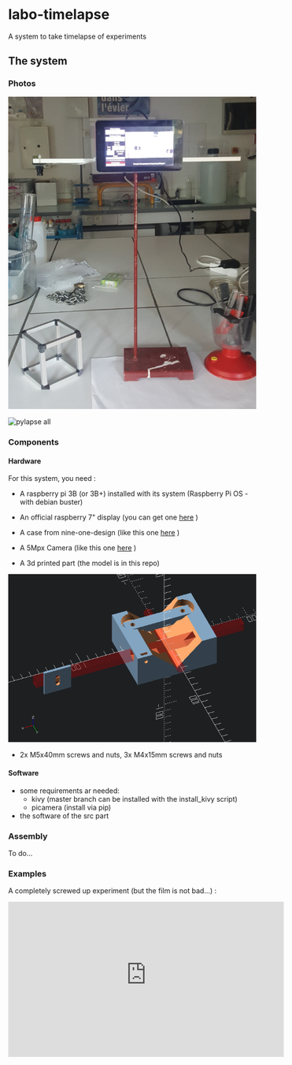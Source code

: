 # labo-timelapse
A system to take timelapse of experiments

## The system

### Photos

![pylapse all](https://raw.githubusercontent.com/olivier-boesch/labo-timelapse/main/media/v1_complete.jpg)

![pylapse all](https://raw.githubusercontent.com/olivier-boesch/labo-timelapse/main/media/v1_screen.jpg)


### Components

#### Hardware

For this system, you need :

* A raspberry pi 3B (or 3B+) installed with its system (Raspberry Pi OS - with debian buster)
* An official raspberry 7" display (you can get one [here](https://www.kubii.fr/ecrans-afficheurs/1131-ecran-tactile-officiel-7-800x480-kubii-640522710829.html) )
* A case from nine-one-design (like this one [here](https://www.welectron.com/OneNineDesign-Raspberry-Pi-3-Touch-Screen-Case-White) )
* A 5Mpx Camera (like this one [here](https://www.kubii.fr/cameras-accessoires/2195-module-camera-5mp-avec-focus-ajustable-kubii-3272496011090.html]) )

* A 3d printed part (the model is in this repo)

![pylapse mount](https://raw.githubusercontent.com/olivier-boesch/labo-timelapse/main/media/pylapse_mount.png)

* 2x M5x40mm screws and nuts, 3x M4x15mm screws and nuts

#### Software

* some requirements ar needed:
    * kivy (master branch can be installed with the install_kivy script)
    * picamera (install via pip)
* the software of the src part

### Assembly

To do...

### Examples

A completely  screwed up experiment (but the film is not bad...) : 

<iframe width="560" height="315" sandbox="allow-same-origin allow-scripts allow-popups" src="https://tube-aix-marseille.beta.education.fr/videos/embed/b4ddbf78-ebdf-4be3-835c-8ca930b2d72b" frameborder="0" allowfullscreen></iframe>

